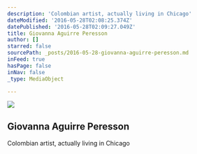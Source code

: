 ```yaml
---
description: 'Colombian artist, actually living in Chicago'
dateModified: '2016-05-28T02:08:25.374Z'
datePublished: '2016-05-28T02:09:27.049Z'
title: Giovanna Aguirre Peresson
author: []
starred: false
sourcePath: _posts/2016-05-28-giovanna-aguirre-peresson.md
inFeed: true
hasPage: false
inNav: false
_type: MediaObject

---
```

<article style=""><img src="https://the-grid-user-content.s3-us-west-2.amazonaws.com/56a7c423-5490-4202-ab5c-c1cbbae41988.jpg" /><h1>Giovanna Aguirre Peresson</h1><p>Colombian artist, actually living in Chicago</p></article>